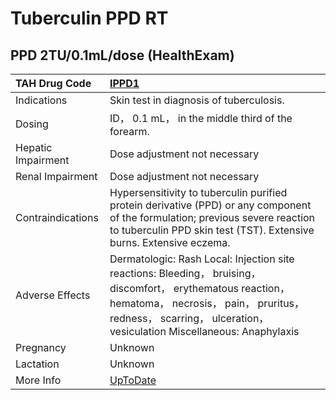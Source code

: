 # Tuberculin PPD RT

## PPD 2TU/0.1mL/dose (HealthExam)

| TAH Drug Code      | [IPPD1](https://www.tahsda.org.tw/drugs/hissearch.php?drug_code=IPPD1)                                                                                                                                                           |
|:-------------------|:---------------------------------------------------------------------------------------------------------------------------------------------------------------------------------------------------------------------------------|
| Indications        | Skin test in diagnosis of tuberculosis.                                                                                                                                                                                          |
| Dosing             | ID， 0.1 mL， in the middle third of the forearm.                                                                                                                                                                                |
| Hepatic Impairment | Dose adjustment not necessary                                                                                                                                                                                                    |
| Renal Impairment   | Dose adjustment not necessary                                                                                                                                                                                                    |
| Contraindications  | Hypersensitivity to tuberculin purified protein derivative (PPD) or any component of the formulation; previous severe reaction to tuberculin PPD skin test (TST). Extensive burns. Extensive eczema.                             |
| Adverse Effects    | Dermatologic: Rash Local: Injection site reactions: Bleeding， bruising， discomfort， erythematous reaction， hematoma， necrosis， pain， pruritus， redness， scarring， ulceration， vesiculation Miscellaneous: Anaphylaxis |
| Pregnancy          | Unknown                                                                                                                                                                                                                          |
| Lactation          | Unknown                                                                                                                                                                                                                          |
| More Info          | [UpToDate](https://www.uptodate.com/contents/tuberculin-ppd-rt-drug-information)                                                                                                                                                 |

